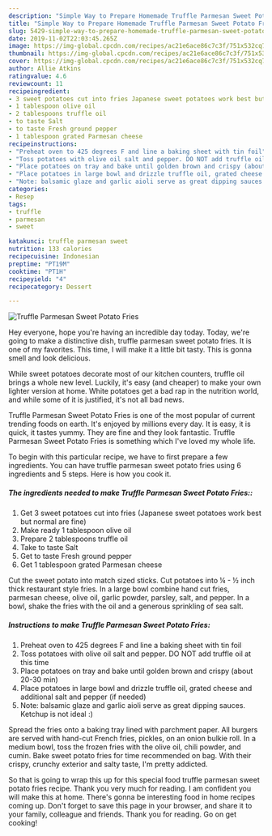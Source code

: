 ```yaml
---
description: "Simple Way to Prepare Homemade Truffle Parmesan Sweet Potato Fries"
title: "Simple Way to Prepare Homemade Truffle Parmesan Sweet Potato Fries"
slug: 5429-simple-way-to-prepare-homemade-truffle-parmesan-sweet-potato-fries
date: 2019-11-02T22:03:45.265Z
image: https://img-global.cpcdn.com/recipes/ac21e6ace86c7c3f/751x532cq70/truffle-parmesan-sweet-potato-fries-recipe-main-photo.jpg
thumbnail: https://img-global.cpcdn.com/recipes/ac21e6ace86c7c3f/751x532cq70/truffle-parmesan-sweet-potato-fries-recipe-main-photo.jpg
cover: https://img-global.cpcdn.com/recipes/ac21e6ace86c7c3f/751x532cq70/truffle-parmesan-sweet-potato-fries-recipe-main-photo.jpg
author: Allie Atkins
ratingvalue: 4.6
reviewcount: 11
recipeingredient:
- 3 sweet potatoes cut into fries Japanese sweet potatoes work best but normal are fine
- 1 tablespoon olive oil
- 2 tablespoons truffle oil
- to taste Salt
- to taste Fresh ground pepper
- 1 tablespoon grated Parmesan cheese
recipeinstructions:
- "Preheat oven to 425 degrees F and line a baking sheet with tin foil"
- "Toss potatoes with olive oil salt and pepper. DO NOT add truffle oil at this time"
- "Place potatoes on tray and bake until golden brown and crispy (about 20-30 min)"
- "Place potatoes in large bowl and drizzle truffle oil, grated cheese and additional salt and pepper (if needed)"
- "Note: balsamic glaze and garlic aioli serve as great dipping sauces. Ketchup is not ideal :)"
categories:
- Resep
tags:
- truffle
- parmesan
- sweet

katakunci: truffle parmesan sweet
nutrition: 133 calories
recipecuisine: Indonesian
preptime: "PT19M"
cooktime: "PT1H"
recipeyield: "4"
recipecategory: Dessert

---
```



![Truffle Parmesan Sweet Potato Fries](https://img-global.cpcdn.com/recipes/ac21e6ace86c7c3f/751x532cq70/truffle-parmesan-sweet-potato-fries-recipe-main-photo.jpg)

Hey everyone, hope you're having an incredible day today. Today, we're going to make a distinctive dish, truffle parmesan sweet potato fries. It is one of my favorites. This time, I will make it a little bit tasty. This is gonna smell and look delicious.

While sweet potatoes decorate most of our kitchen counters, truffle oil brings a whole new level. Luckily, it&#39;s easy (and cheaper) to make your own lighter version at home. White potatoes get a bad rap in the nutrition world, and while some of it is justified, it&#39;s not all bad news.

Truffle Parmesan Sweet Potato Fries is one of the most popular of current trending foods on earth. It's enjoyed by millions every day. It is easy, it is quick, it tastes yummy. They are fine and they look fantastic. Truffle Parmesan Sweet Potato Fries is something which I've loved my whole life.


To begin with this particular recipe, we have to first prepare a few ingredients. You can have truffle parmesan sweet potato fries using 6 ingredients and 5 steps. Here is how you cook it.

##### The ingredients needed to make Truffle Parmesan Sweet Potato Fries::

1. Get 3 sweet potatoes cut into fries (Japanese sweet potatoes work best but normal are fine)
1. Make ready 1 tablespoon olive oil
1. Prepare 2 tablespoons truffle oil
1. Take to taste Salt
1. Get to taste Fresh ground pepper
1. Get 1 tablespoon grated Parmesan cheese


Cut the sweet potato into match sized sticks. Cut potatoes into ¼ - ½ inch thick restaurant style fries. In a large bowl combine hand cut fries, parmesan cheese, olive oil, garlic powder, parsley, salt, and pepper. In a bowl, shake the fries with the oil and a generous sprinkling of sea salt. 

##### Instructions to make Truffle Parmesan Sweet Potato Fries:

1. Preheat oven to 425 degrees F and line a baking sheet with tin foil
1. Toss potatoes with olive oil salt and pepper. DO NOT add truffle oil at this time
1. Place potatoes on tray and bake until golden brown and crispy (about 20-30 min)
1. Place potatoes in large bowl and drizzle truffle oil, grated cheese and additional salt and pepper (if needed)
1. Note: balsamic glaze and garlic aioli serve as great dipping sauces. Ketchup is not ideal :)


Spread the fries onto a baking tray lined with parchment paper. All burgers are served with hand-cut French fries, pickles, on an onion bulkie roll. In a medium bowl, toss the frozen fries with the olive oil, chili powder, and cumin. Bake sweet potato fries for time recommended on bag. With their crispy, crunchy exterior and salty taste, I&#39;m pretty addicted. 

So that is going to wrap this up for this special food truffle parmesan sweet potato fries recipe. Thank you very much for reading. I am confident you will make this at home. There's gonna be interesting food in home recipes coming up. Don't forget to save this page in your browser, and share it to your family, colleague and friends. Thank you for reading. Go on get cooking!
